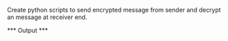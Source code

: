 Create python scripts to send encrypted message from sender and decrypt an message at receiver end.

*** Output ***
